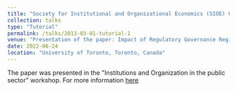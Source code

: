 ```yaml
---
title: "Society for Institutional and Organizational Economics (SIOE) Conference 2022"
collection: talks
type: "Tutorial"
permalink: /talks/2013-03-01-tutorial-1
venue: "Presentation of the paper: Impact of Regulatory Governance Regimes on Renewable Energies: An empirical analysis of European National Regulatory Agencies from 2013 to 2018."
date: 2022-06-24
location: "University of Toronto, Toronto, Canada"
---
```


The paper was presented in the "Institutions and Organization in the public sector" workshop. For more information [here](https://sioe.org/conference/2022/program-at-a-glance)
